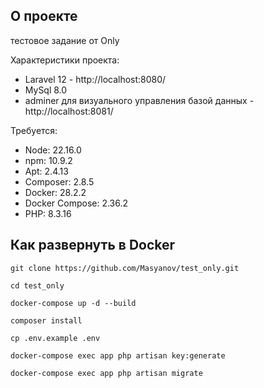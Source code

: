 ## О проекте

тестовое задание от Only

Характеристики проекта:
- Laravel 12 - http://localhost:8080/
- MySql 8.0
- adminer для визуального управления базой данных - http://localhost:8081/

Требуется:
- Node: 22.16.0
- npm: 10.9.2
- Apt: 2.4.13
- Composer: 2.8.5
- Docker: 28.2.2
- Docker Compose: 2.36.2
- PHP: 8.3.16

## Как развернуть в Docker

``` git clone https://github.com/Masyanov/test_only.git ```

``` cd test_only ```

``` docker-compose up -d --build ```

``` composer install ```

``` cp .env.example .env ```

``` docker-compose exec app php artisan key:generate ```

``` docker-compose exec app php artisan migrate ```
